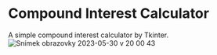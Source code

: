 # Compound Interest Calculator

A simple compound interest calculator by Tkinter.
![Snímek obrazovky 2023-05-30 v 20 00 43](https://github.com/Rostislav87/Compound_interest_calculator/assets/112706430/41fd7f29-66e9-44f9-9d17-37d326a8c77c)
